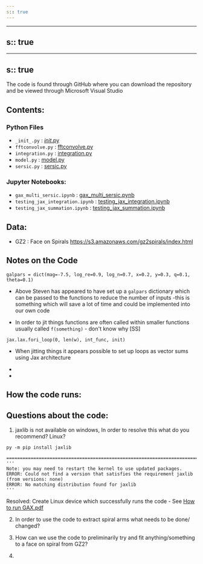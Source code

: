 ```yaml
---
s:: true
---
```

---
s:: true
---
---
s:: true
---
The code is found through GitHub where you can download the repository and be viewed through Microsoft Visual Studio


## Contents:

### Python Files
- `_init_.py` :  [_init_.py](./Python%20files/_init_.py.md)
- `fftconvolve.py` : [fftconvolve.py](./Python%20files/fftconvolve.py.md) 
- `integration.py` : [integration.py](./Python%20files/integration.py.md)
- `model.py` : [model.py](./Python%20files/model.py.md)
- `sersic.py` : [sersic.py](./Python%20files/sersic.py.md)

### Jupyter Notebooks:
- `gax_multi_sersic.ipynb` : [gax_multi_sersic.pynb](./Juptyer%20Notebooks/gax_multi_sersic.pynb.md)
- `testing_jax_integration.ipynb` : [testing_jax_integration.ipynb](./Juptyer%20Notebooks/testing_jax_integration.ipynb.md)
- `testing_jax_summation.ipynb` : [testing_jax_summation.ipynb](./Juptyer%20Notebooks/testing_jax_summation.ipynb.md) 

## Data:
- GZ2 : Face on Spirals https://s3.amazonaws.com/gz2spirals/index.html


## Notes on the Code

`galpars = dict(mag=-7.5, log_re=0.9, log_n=0.7, x=0.2, y=0.3, q=0.1, theta=0.1)` 

- Above Steven has appeared to have set up a `galpars` dictionary which can be passed to the functions to reduce the number of inputs -this is something which will save a lot of time and could be implemented into our own code

- In order to jit things functions are often called within smaller functions usually called `f(something)` - don't know why [SS]

`jax.lax.fori_loop(0, len(w), int_func, init)`
- When jitting things it appears possible to set up loops as vector sums using Jax architecture


- 


- 


## How the code runs:



## Questions about the code:

1. jaxlib is not available on windows, In order to resolve this what do you recommend?
Linux?
```run-python
py -m pip install jaxlib

======================================================================================
'''
Note: you may need to restart the kernel to use updated packages.
ERROR: Could not find a version that satisfies the requirement jaxlib (from versions: none)
ERROR: No matching distribution found for jaxlib
'''
```
Resolved: Create Linux device which successfully runs the code - See [How to run GAX.pdf](../../../PDF%20exports/How%20to%20run%20GAX.pdf) 

2. In order to use the code to extract spiral arms what needs to be done/ changed?

3. How can we use the code to preliminarily try and fit anything/something to a face on spiral from GZ2?
4. 